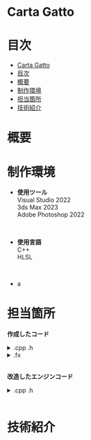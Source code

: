 <a id="anchor1"></a>
# Carta Gatto

<a id="anchor2"></a>
# 目次
+ [Carta Gatto](#anchor1)
+ [目次](#anchor2)
+ [概要](#anchor3)
+ [制作環境](#anchor4)
+ [担当箇所](#anchor5)
+ [技術紹介](#anchor6)

<a id="anchor3"></a>
# 概要

<a id="anchor4"></a>
# 制作環境

+ **使用ツール**<br>
Visual Studio 2022<br>
3ds Max 2023<br>
Adobe Photoshop 2022<br>
<br>

+ **使用言語**<br>
  C++<br>
  HLSL<br>
<br>

+ a

<a id="anchor5"></a>
# 担当箇所

  **作成したコード**
  
  <details><summary>.cpp .h</summary>

  + <details><summary>BookEngine</summary>

    + CollisionObject.cpp
    + CollisionObject.h
    + DirectionLight.cpp
    + DirectionLight.h
    + HemiSphereLight.cpp
    + HemiSphereLight.h
    + PointLight.cpp
    + PointLight.h
    + SpotLight.cpp
    + SpotLight.h
    + Bloom.cpp
    + Bloom.h
    + FontRender.cpp
    + FontRender.h
    + IRenderer.h
    + ModelRender.cpp
    + ModelRender.h
    + RenderingEngine.cpp
    + RenderingEngine.h
    + SpriteRender.cpp
    + SpriteRender.h
    + Level2DRender.cpp
    + Level2DRender.h
    + LevelRender.cpp
    + LevelRender.h
    + SkyCube.cpp
    + SkyCube.h
    + BookEngine.cpp
    + BookEngine.h
    + BookEnginePreCompile.cpp
    + BookEnginePreCompile.h

    </details>

  + <details><summary>Game</summary>
  
    + LightSensor.cpp
    + LightSensor.h
    + Object.cpp
    + Object.h
    + SecurityCamera.cpp
    + SecurityCamera.h
    + Sensor.cpp
    + Sensor.h
    + Event.cpp
    + Event.h
    + Opening.cpp
    + Opening.h
    + Result.cpp
    + Result.h
    + Title.cpp
    + Title.h
    + Title_Guide.cpp
    + Title_Guide.h
    + Title_Setting.cpp
    + Title_Setting.h
    + Painting.cpp
    + Painting.h
    + CountDown.cpp
    + CountDown.h
    + Fade.cpp
    + Fade.h
    + GoalSprite.cpp
    + GoalSprite.h
    + Logo.cpp
    + Logo.h
    + Minimap.cpp
    + Minimap.h
    + Pause.cpp
    + Pause.h
    + Wipe.cpp
    + Wipe.h
    + GameManager.cpp
    + GameManager.h

  </details>

</details>

<details><summary>.fx</summary>

  + gaussianBlur.fx
  + lighting_CB.h
  + model.fx
  + model_register.h
  + postEffect.fx
  + shadowMap.fx
  + SkyCubeMap.fx
  + sprite.fx
  + volumeLight.fx
  + zprepass.fx

</details>

<br>

  **改造したエンジンコード**

  <details><summary>.cpp .h</summary>

  + GameObjectManager.cpp
    + ゲームオブジェクトを全停止する機能の追加(41行目～)
  + EffectEngine.h
    + エフェクトの再生速度を変更する機能の追加(86行目)
  + Effect.h
    + 同上。EffectEmitter->Effect->EffectEngineクラスへと値を順に渡している(95行目)
  + RenderContext.h
    + ビューポートのみの設定を行うSetViewPort関数を追加(83行目)
  + GamePad.h
    + ボタンを離したかどうかを判定するGetKeyUp関数の追加(100行目)

  </details>

<br>

<a id="anchor6"></a>
# 技術紹介